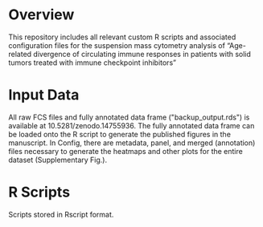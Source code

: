 # Overview

This repository includes all relevant custom R scripts and associated configuration files for the suspension mass cytometry analysis of “Age-related divergence of circulating immune responses in patients with solid tumors treated with immune checkpoint inhibitors”

# Input Data

All raw FCS files and fully annotated data frame ("backup_output.rds") is available at 10.5281/zenodo.14755936. The fully annotated data frame can be loaded onto the R script to generate the published figures in the manuscript. In Config, there are metadata, panel, and merged (annotation) files necessary to generate the heatmaps and other plots for the entire dataset (Supplementary Fig.).

# R Scripts

Scripts stored in Rscript format.
